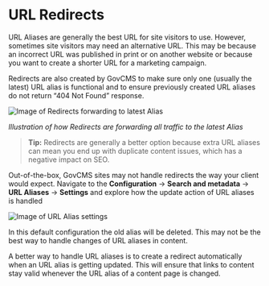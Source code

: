 # URL Redirects

URL Aliases are generally the best URL for site visitors to use. However, sometimes site visitors may need an alternative URL. This may be because an incorrect URL was published in print or on another website or because you want to create a shorter URL for a marketing campaign. 

Redirects are also created by GovCMS to make sure only one \(usually the latest\) URL alias is functional and to ensure previously created URL aliases do not return “404 Not Found” response.

![Image of Redirects forwarding to latest Alias](../.gitbook/assets/72.png)

_Illustration of how Redirects are forwarding all traffic to the latest Alias_

> **Tip:** Redirects are generally a better option because extra URL aliases can mean you end up with duplicate content issues, which has a negative impact on SEO.

Out-of-the-box, GovCMS sites may not handle redirects the way your client would expect. Navigate to the **Configuration** → **Search and metadata** → **URL Aliases** → **Settings** and explore how the update action of URL aliases is handled

![Image of URL Alias settings](../.gitbook/assets/73%20%281%29.png)

In this default configuration the old alias will be deleted. This may not be the best way to handle changes of URL aliases in content.

A better way to handle URL aliases is to create a redirect automatically when an URL alias is getting updated. This will ensure that links to content stay valid whenever the URL alias of a content page is changed.

